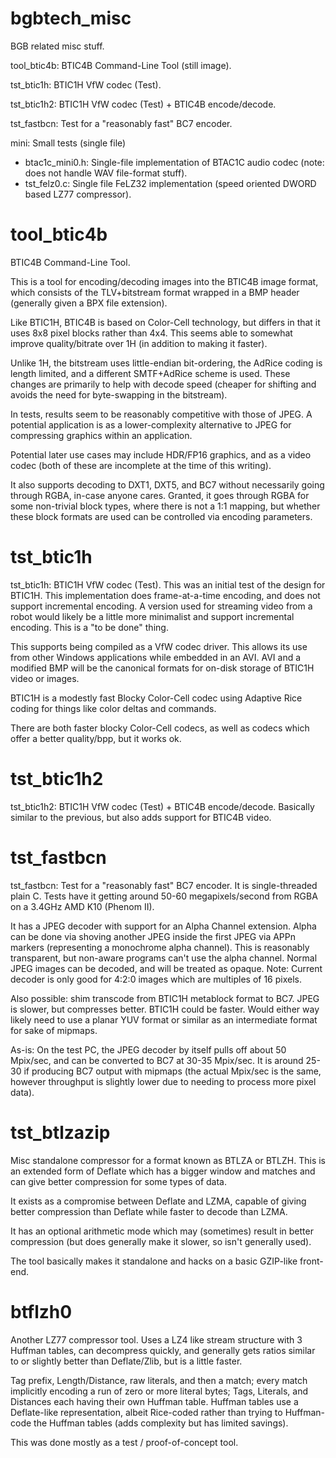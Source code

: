 # bgbtech_misc
BGB related misc stuff.

tool_btic4b: BTIC4B Command-Line Tool (still image).

tst_btic1h: BTIC1H VfW codec (Test).

tst_btic1h2: BTIC1H VfW codec (Test) + BTIC4B encode/decode.

tst_fastbcn: Test for a "reasonably fast" BC7 encoder.

mini: Small tests (single file)
* btac1c_mini0.h: Single-file implementation of BTAC1C audio codec (note: does not handle WAV file-format stuff).
* tst_felz0.c: Single file FeLZ32 implementation (speed oriented DWORD based LZ77 compressor).


tool_btic4b
==========

BTIC4B Command-Line Tool.

This is a tool for encoding/decoding images into the BTIC4B image format, which consists of the TLV+bitstream format wrapped in a BMP header (generally given a BPX file extension).

Like BTIC1H, BTIC4B is based on Color-Cell technology, but differs in that it uses 8x8 pixel blocks rather than 4x4. This seems able to somewhat improve quality/bitrate over 1H (in addition to making it faster).

Unlike 1H, the bitstream uses little-endian bit-ordering, the AdRice coding is length limited, and a different SMTF+AdRice scheme is used. These changes are primarily to help with decode speed (cheaper for shifting and avoids the need for byte-swapping in the bitstream).

In tests, results seem to be reasonably competitive with those of JPEG.
A potential application is as a lower-complexity alternative to JPEG for compressing graphics within an application.

Potential later use cases may include HDR/FP16 graphics, and as a video codec (both of these are incomplete at the time of this writing).

It also supports decoding to DXT1, DXT5, and BC7 without necessarily going through RGBA, in-case anyone cares. Granted, it goes through RGBA for some non-trivial block types, where there is not a 1:1 mapping, but whether these block formats are used can be controlled via encoding parameters.


tst_btic1h
==========

tst_btic1h: BTIC1H VfW codec (Test).
This was an initial test of the design for BTIC1H.
This implementation does frame-at-a-time encoding, and does not support incremental encoding.
A version used for streaming video from a robot would likely be a little more minimalist and
support incremental encoding. This is a "to be done" thing.

This supports being compiled as a VfW codec driver. This allows its use from other Windows applications while embedded in an AVI. AVI and a modified BMP will be the canonical formats for on-disk storage of BTIC1H video or images.

BTIC1H is a modestly fast Blocky Color-Cell codec using Adaptive Rice coding for things like color deltas and commands.

There are both faster blocky Color-Cell codecs, as well as codecs which offer a better quality/bpp, but it works ok.


tst_btic1h2
==========

tst_btic1h2: BTIC1H VfW codec (Test) + BTIC4B encode/decode.
Basically similar to the previous, but also adds support for BTIC4B video.


tst_fastbcn
===========

tst_fastbcn: Test for a "reasonably fast" BC7 encoder.
It is single-threaded plain C.
Tests have it getting around 50-60 megapixels/second from RGBA on a 3.4GHz AMD K10 (Phenom II).

It has a JPEG decoder with support for an Alpha Channel extension.
Alpha can be done via shoving another JPEG inside the first JPEG via APPn markers
(representing a monochrome alpha channel).
This is reasonably transparent, but non-aware programs can't use the alpha channel.
Normal JPEG images can be decoded, and will be treated as opaque.
Note: Current decoder is only good for 4:2:0 images which are multiples of 16 pixels.

Also possible: shim transcode from BTIC1H metablock format to BC7.
JPEG is slower, but compresses better.  BTIC1H could be faster.
Would either way likely need to use a planar YUV format or similar as an intermediate format for sake of mipmaps.

As-is: On the test PC, the JPEG decoder by itself pulls off about 50 Mpix/sec, and can be converted to BC7 at 30-35 Mpix/sec. It is around 25-30 if producing BC7 output with mipmaps (the actual Mpix/sec is the same, however throughput is slightly lower due to needing to process more pixel data).


tst_btlzazip
============

Misc standalone compressor for a format known as BTLZA or BTLZH. This is an extended form of Deflate which has a bigger window and matches and can give better compression for some types of data.

It exists as a compromise between Deflate and LZMA, capable of giving better compression than Deflate while faster to decode than LZMA.

It has an optional arithmetic mode which may (sometimes) result in better compression (but does generally make it slower, so isn't generally used).

The tool basically makes it standalone and hacks on a basic GZIP-like front-end.


btflzh0
=======

Another LZ77 compressor tool.
Uses a LZ4 like stream structure with 3 Huffman tables, can decompress quickly, and generally gets ratios similar to or slightly better than Deflate/Zlib, but is a little faster.

Tag prefix, Length/Distance, raw literals, and then a match; every match implicitly encoding a run of zero or more literal bytes; Tags, Literals, and Distances each having their own Huffman table. Huffman tables use a Deflate-like representation, albeit Rice-coded rather than trying to Huffman-code the Huffman tables (adds complexity but has limited savings).

This was done mostly as a test / proof-of-concept tool.
